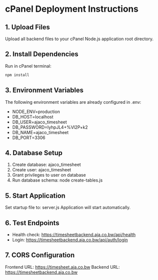 
# cPanel Deployment Instructions

## 1. Upload Files
Upload all backend files to your cPanel Node.js application root directory.

## 2. Install Dependencies
Run in cPanel terminal:
```bash
npm install
```

## 3. Environment Variables
The following environment variables are already configured in .env:
- NODE_ENV=production
- DB_HOST=localhost
- DB_USER=ajaco_timesheet
- DB_PASSWORD=IyhpJL4+%Vl2P+k2
- DB_NAME=ajaco_timesheet
- DB_PORT=3306

## 4. Database Setup
1. Create database: ajaco_timesheet
2. Create user: ajaco_timesheet
3. Grant privileges to user on database
4. Run database schema: node create-tables.js

## 5. Start Application
Set startup file to: server.js
Application will start automatically.

## 6. Test Endpoints
- Health check: https://timesheetbackend.aja.co.bw/api/health
- Login: https://timesheetbackend.aja.co.bw/api/auth/login

## 7. CORS Configuration
Frontend URL: https://timesheet.aja.co.bw
Backend URL: https://timesheetbackend.aja.co.bw
